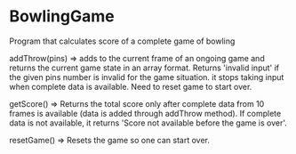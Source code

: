 # BowlingGame
Program that calculates score of a complete game of bowling

addThrow(pins) => adds to the current frame of an ongoing game and returns the current game state in an array format. Returns 'invalid input' if the given pins number is invalid for the game situation. it stops taking input when complete data is available. Need to reset game to start over.

getScore() => Returns the total score only after complete data from 10 frames is available (data is added through addThrow method). If complete data is not available, it returns 'Score not available before the game is over'.

resetGame() => Resets the game so one can start over.
